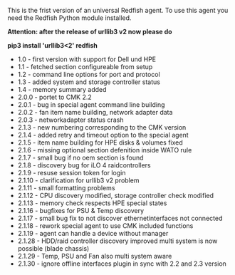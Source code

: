 This is the frist version of an universal Redfish agent.
To use this agent you need the Redfish Python module installed.

**Attention: after the release of urllib3 v2 now please do**

**pip3 install 'urllib3<2' redfish**

- 1.0 - first version with support for Dell und HPE
- 1.1 - fetched section configureable from setup
- 1.2 - command line options for port and protocol
- 1.3 - added system and storage controller status
- 1.4 - memory summary added
- 2.0.0 - portet to CMK 2.2
- 2.0.1 - bug in special agent command line building
- 2.0.2 - fan item name building, network adapter data
- 2.0.3 - networkadapter status crash
- 2.1.3 - new numbering corresponding to the CMK version
- 2.1.4 - added retry and timeout option to the special agent
- 2.1.5 - item name building for HPE disks & volumes fixed
- 2.1.6 - missing optional section defenition inside WATO rule
- 2.1.7 - small bug if no oem section is found
- 2.1.8 - discovery bug for iLO 4 raidcontrollers
- 2.1.9 - resuse session token for login
- 2.1.10 - clarification for urllib3 v2 problem
- 2.1.11 - small formatting problems
- 2.1.12 - CPU discovery modified, storage controller check modified
- 2.1.13 - memory check respects HPE special states
- 2.1.16 - bugfixes for PSU & Temp discovery
- 2.1.17 - small bug fix to not discover ethernetinterfaces not connected
- 2.1.18 - rework special agent to use CMK included functions
- 2.1.19 - agent can handle a device without manager
- 2.1.28 - HDD/raid controller discovery improved
	multi system is now possible (blade chassis)
- 2.1.29 - Temp, PSU and Fan also multi system aware
- 2.1.30 - ignore offline interfaces
plugin in sync with 2.2 and 2.3 version
